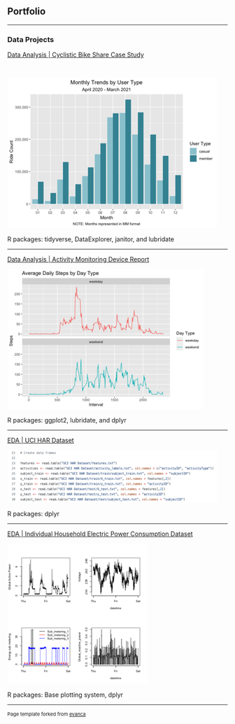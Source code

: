 ## Portfolio

---

### Data Projects 

[Data Analysis | Cyclistic Bike Share Case Study](/bikesharing)
<p>&nbsp;</p>
<img src="images/cyclistic_graph.png?raw=true"/>

R packages: tidyverse, DataExplorer, janitor, and lubridate

---
[Data Analysis | Activity Monitoring Device Report](/healthdata)

<img src="images/fitbit.png?raw=true"/>

R packages: ggplot2, lubridate, and dplyr

---
[EDA | UCI HAR Dataset](/EDA_tidydata)

<img src="images/uci_har.png?raw=true"/>

R packages: dplyr

---
[EDA | Individual Household Electric Power Consumption Dataset](/EDA_project1)

<img src="images/EDA_project1.png?raw=true"/>

R packages: Base plotting system, dplyr

---
<p style="font-size:11px">Page template forked from <a href="https://github.com/evanca/quick-portfolio">evanca</a></p>
<!-- Remove above link if you don't want to attibute -->
